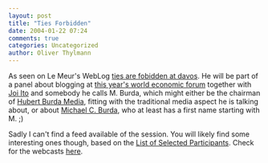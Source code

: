 ```yaml
---
layout: post
title: "Ties Forbidden"
date: 2004-01-22 07:24
comments: true
categories: Uncategorized
author: Oliver Thylmann
---
```



As seen on Le Meur's WebLog [ties are fobidden at davos](http://www.u-blog.net/loic/note/57166). He will be part of a panel about blogging at [this year's world economic forum](http://www.weforum.org/site/homepublic.nsf/Content/Annual+Meeting+2004) together with [Joi Ito](http://joi.ito.com/) and somebody he calls M. Burda, which might either be the chairman of [Hubert Burda Media](http://www.hubert-burda-media.com/start.html), fitting with the traditional media aspect he is talking about, or about [Michael C. Burda](http://www.iza.org/index_html?mainframe=http%3A//www.iza.org/iza/en/webcontent/personnel/photos/index_html%3Fkey%3D71), who at least has a first name starting with M. ;)

Sadly I can't find a feed available of the session. You will likely find some interesting ones though, based on the [List of Selected Participants](http://www.weforum.org/site/homepublic.nsf/Content/Annual+Meeting+2004%5CList+of+Selected+Participants). Check for the webcasts [here](http://www.worlductx.com/worldeconomicforum_annualmeeting2004/).


